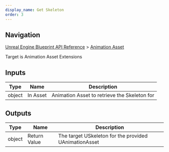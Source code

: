 ```yaml
---
display_name: Get Skeleton
order: 3
---
```

## Navigation

[Unreal Engine Blueprint API Reference](https://dev.epicgames.com/documentation/en-us/unreal-engine/BlueprintAPI) > [Animation Asset](https://dev.epicgames.com/documentation/en-us/unreal-engine/BlueprintAPI/AnimationAsset)

Target is Animation Asset Extensions

## Inputs

| Type | Name | Description |
| --- | --- | --- |
| object | In Asset | Animation Asset to retrieve the Skeleton for |

## Outputs

| Type | Name | Description |
| --- | --- | --- |
| object | Return Value | The target USkeleton for the provided UAnimationAsset |
